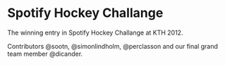 Spotify Hockey Challange
=============
The winning entry in Spotify Hockey Challange at KTH 2012.

Contributors @sootn, @simonlindholm, @perclasson and our final grand team member @dicander.